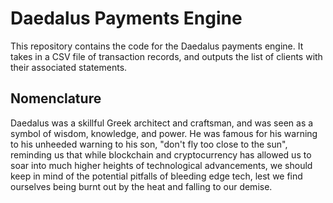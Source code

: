 # Daedalus Payments Engine

This repository contains the code for the Daedalus payments engine. It takes in a CSV file of transaction records, and outputs the list of clients with their associated statements.

## Nomenclature
Daedalus was a skillful Greek architect and craftsman, and was seen as a symbol of wisdom, knowledge, and power. He was famous for his warning to his unheeded warning to his son, "don't fly too close to the sun", reminding us that while blockchain and cryptocurrency has allowed us to soar into much higher heights of technological advancements, we should keep in mind of the potential pitfalls of bleeding edge tech, lest we find ourselves being burnt out by the heat and falling to our demise.
